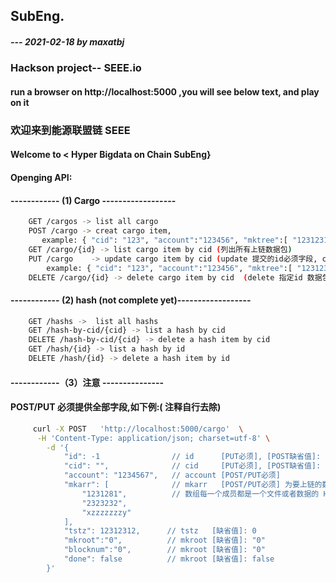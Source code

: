 ## SubEng.
##### --- 2021-02-18 by maxatbj
### Hackson project-- SEEE.io

#### run a browser on  http://localhost:5000 ,you will see below text, and play on it


### 欢迎来到能源联盟链 SEEE
####     Welcome to   < Hyper Bigdata on Chain SubEng} 
####     Openging API:

####       ------------ (1) Cargo ------------------
``` bash   
    GET /cargos -> list all cargo 
    POST /cargo -> creat cargo item, 
       example: { "cid": "123", "account":"123456", "mktree":[ "1231231", "2323232", "343434343" ] ,  "done": false }
    GET /cargo/{id} -> list cargo item by cid (列出所有上链数据包)
    PUT /cargo    -> update cargo item by cid (update 提交的id必须字段, cid 字段无法修改)
        example: { "cid": "123", "account":"123456", "mktree":[ "1231231", "2323232", "343434343" ] ,  "done": false }
    DELETE /cargo/{id} -> delete cargo item by cid  (delete 指定id 数据包)
```    

####       ------------ (2) hash (not complete yet)------------------
``` bash 
    GET /hashs ->  list all hashs
    GET /hash-by-cid/{cid} -> list a hash by cid
    DELETE /hash-by-cid/{cid} -> delete a hash item by cid 
    GET /hash/{id} -> list a hash by id
    DELETE /hash/{id} -> delete a hash item by id 
```

 #### ------------（3）注意 ---------------
 ####    POST/PUT 必须提供全部字段,如下例:( 注释自行去除)
``` bash           
     curl -X POST   'http://localhost:5000/cargo'  \
      -H 'Content-Type: application/json; charset=utf-8' \
        -d '{
            "id": -1                // id      [PUT必须], [POST缺省值]: 自增数字
            "cid": "",              // cid     [PUT必须], [POST缺省值]: "0"
            "account": "1234567",   // account [POST/PUT必须]
            "mkarr": [              // mkarr   [POST/PUT必须] 为要上链的数据 hash数组，
                "1231281",          // 数组每一个成员都是一个文件或者数据的 Hash 摘要值
                "2323232",
                "xzzzzzzzy"
            ],
            "tstz": 12312312,      // tstz   [缺省值]: 0
            "mkroot":"0",          // mkroot [缺省值]: "0"
            "blocknum":"0",        // mkroot [缺省值]: "0"
            "done": false          // mkroot [缺省值]: false
        }'
``` 

